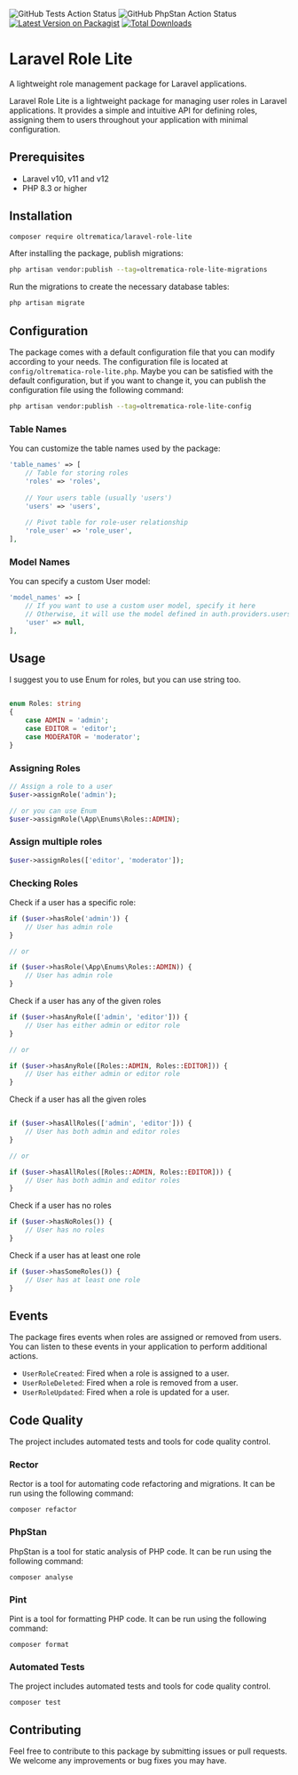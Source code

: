 ![GitHub Tests Action Status](https://github.com/Oltrematica/laravel-role-lite/actions/workflows/run-tests.yml/badge.svg)
![GitHub PhpStan Action Status](https://github.com/Oltrematica/laravel-role-lite/actions/workflows/phpstan.yml/badge.svg)
[![Latest Version on Packagist](https://img.shields.io/packagist/v/oltrematica/laravel-role-lite.svg?style=flat-square)](https://packagist.org/packages/oltrematica/laravel-role-lite)
[![Total Downloads](https://img.shields.io/packagist/dt/oltrematica/laravel-role-lite.svg?style=flat-square)](https://packagist.org/packages/oltrematica/laravel-role-lite)


# Laravel Role Lite

A lightweight role management package for Laravel applications.

Laravel Role Lite is a lightweight package for managing user roles in Laravel applications. It provides
a simple and intuitive API for defining roles, assigning them to users throughout your application with minimal
configuration.

## Prerequisites

- Laravel v10, v11 and v12
- PHP 8.3 or higher

## Installation

```bash
composer require oltrematica/laravel-role-lite
```

After installing the package, publish migrations:

```bash
php artisan vendor:publish --tag=oltrematica-role-lite-migrations
```

Run the migrations to create the necessary database tables:

```bash
php artisan migrate
```

## Configuration

The package comes with a default configuration file that you can modify according to your needs. The configuration file
is located at `config/oltrematica-role-lite.php`. Maybe you can be satisfied with the default configuration, but if you
want to change it, you can publish the configuration file using the following command:

```bash
php artisan vendor:publish --tag=oltrematica-role-lite-config
```

### Table Names
You can customize the table names used by the package:

```php
'table_names' => [
    // Table for storing roles
    'roles' => 'roles',
    
    // Your users table (usually 'users')
    'users' => 'users',
    
    // Pivot table for role-user relationship
    'role_user' => 'role_user',
],
```

### Model Names
You can specify a custom User model:

```php
'model_names' => [
    // If you want to use a custom user model, specify it here
    // Otherwise, it will use the model defined in auth.providers.users.model
    'user' => null,
],
```

## Usage

I suggest you to use Enum for roles, but you can use string too.

```php

enum Roles: string
{
    case ADMIN = 'admin';
    case EDITOR = 'editor';
    case MODERATOR = 'moderator';
}

```

### Assigning Roles

```php
// Assign a role to a user
$user->assignRole('admin');

// or you can use Enum 
$user->assignRole(\App\Enums\Roles::ADMIN);
```

### Assign multiple roles

```php
$user->assignRoles(['editor', 'moderator']);
```

### Checking Roles

Check if a user has a specific role:

```php
if ($user->hasRole('admin')) {
    // User has admin role
}

// or

if ($user->hasRole(\App\Enums\Roles::ADMIN)) {
    // User has admin role
}
```

Check if a user has any of the given roles

```php
if ($user->hasAnyRole(['admin', 'editor'])) {
    // User has either admin or editor role
}

// or

if ($user->hasAnyRole([Roles::ADMIN, Roles::EDITOR])) {
    // User has either admin or editor role
}
```

Check if a user has all the given roles

```php

if ($user->hasAllRoles(['admin', 'editor'])) {
    // User has both admin and editor roles
}

// or

if ($user->hasAllRoles([Roles::ADMIN, Roles::EDITOR])) {
    // User has both admin and editor roles
}
```

Check if a user has no roles

```php
if ($user->hasNoRoles()) {
    // User has no roles
}
```

Check if a user has at least one role

```php
if ($user->hasSomeRoles()) {
    // User has at least one role
}
```

## Events

The package fires events when roles are assigned or removed from users. You can listen to these events in your
application to perform additional actions.

- `UserRoleCreated`: Fired when a role is assigned to a user.
- `UserRoleDeleted`: Fired when a role is removed from a user.
- `UserRoleUpdated`: Fired when a role is updated for a user.


## Code Quality

The project includes automated tests and tools for code quality control.

### Rector

Rector is a tool for automating code refactoring and migrations. It can be run using the following command:

```shell
composer refactor
```

### PhpStan

PhpStan is a tool for static analysis of PHP code. It can be run using the following command:

```shell
composer analyse
```

### Pint

Pint is a tool for formatting PHP code. It can be run using the following command:

```shell
composer format
```

### Automated Tests

The project includes automated tests and tools for code quality control.

```shell
composer test
```

## Contributing

Feel free to contribute to this package by submitting issues or pull requests. We welcome any improvements or bug fixes
you may have.

